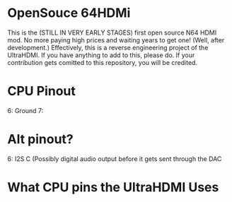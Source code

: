 # OpenSouce 64HDMi
This is the (STILL IN VERY EARLY STAGES) first open source N64 HDMI mod. No more paying high prices and waiting years to get one! (Well, after development.) Effectively, this is a reverse engineering project of the UltraHDMI.
If you have anything to add to this, please do. If your contribution gets comitted to this repository, you will be credited.

# CPU Pinout

6: Ground
7: 

# Alt pinout?

6: I2S C (Possibly digital audio output before it gets sent through the DAC

# What CPU pins the UltraHDMI Uses

